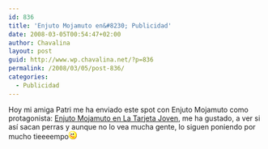 ```yaml
---
id: 836
title: 'Enjuto Mojamuto en&#8230; Publicidad'
date: 2008-03-05T00:54:47+02:00
author: Chavalina
layout: post
guid: http://www.wp.chavalina.net/?p=836
permalink: /2008/03/05/post-836/
categories:
  - Publicidad
---
```

Hoy mi amiga Patri me ha enviado este spot con Enjuto Mojamuto como protagonista: <a href="http://www.madridmas26.com/enjuto/" target="_blank">Enjuto Mojamuto en La Tarjeta Joven</a>, me ha gustado, a ver si as&iacute; sacan perras y aunque no lo vea mucha gente, lo siguen poniendo por mucho tieeeempo![emo](/imagenes/emoticonos/guino.gif)